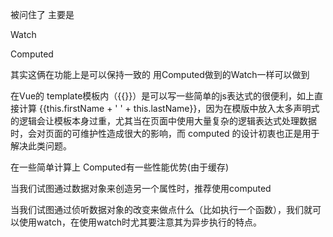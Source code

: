 被问住了 主要是

Watch
 



Computed




其实这俩在功能上是可以保持一致的  用Computed做到的Watch一样可以做到

在Vue的 template模板内（{{}}）是可以写一些简单的js表达式的很便利，如上直接计算 {{this.firstName + ' ' + this.lastName}}，因为在模版中放入太多声明式的逻辑会让模板本身过重，尤其当在页面中使用大量复杂的逻辑表达式处理数据时，会对页面的可维护性造成很大的影响，而 computed 的设计初衷也正是用于解决此类问题。

在一些简单计算上 Computed有一些性能优势(由于缓存)

当我们试图通过数据对象来创造另一个属性时，推荐使用computed

当我们试图通过侦听数据对象的改变来做点什么（比如执行一个函数），我们就可以使用watch，在使用watch时尤其要注意其为异步执行的特点。
